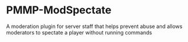 # PMMP-ModSpectate
A moderation plugin for server staff that helps prevent abuse and allows moderators to spectate a player without running commands
